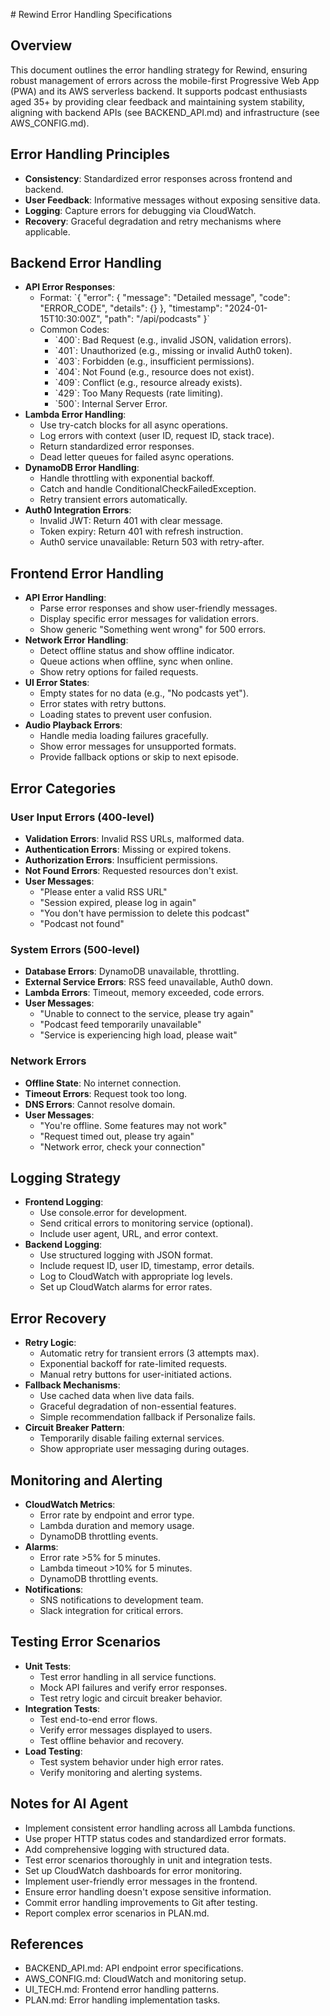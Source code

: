 \# Rewind Error Handling Specifications

## Overview
This document outlines the error handling strategy for Rewind, ensuring robust management of errors across the mobile-first Progressive Web App \(PWA\) and its AWS serverless backend. It supports podcast enthusiasts aged 35\+ by providing clear feedback and maintaining system stability, aligning with backend APIs \(see BACKEND_API.md\) and infrastructure \(see AWS_CONFIG.md\).

## Error Handling Principles
- **Consistency**: Standardized error responses across frontend and backend.
- **User Feedback**: Informative messages without exposing sensitive data.
- **Logging**: Capture errors for debugging via CloudWatch.
- **Recovery**: Graceful degradation and retry mechanisms where applicable.

## Backend Error Handling
- **API Error Responses**:
  - Format: \`{ "error": { "message": "Detailed message", "code": "ERROR_CODE", "details": {} }, "timestamp": "2024-01-15T10:30:00Z", "path": "/api/podcasts" }\`
  - Common Codes:
    - \`400\`: Bad Request (e.g., invalid JSON, validation errors).
    - \`401\`: Unauthorized (e.g., missing or invalid Auth0 token).
    - \`403\`: Forbidden (e.g., insufficient permissions).
    - \`404\`: Not Found (e.g., resource does not exist).
    - \`409\`: Conflict (e.g., resource already exists).
    - \`429\`: Too Many Requests (rate limiting).
    - \`500\`: Internal Server Error.
- **Lambda Error Handling**:
  - Use try-catch blocks for all async operations.
  - Log errors with context (user ID, request ID, stack trace).
  - Return standardized error responses.
  - Dead letter queues for failed async operations.
- **DynamoDB Error Handling**:
  - Handle throttling with exponential backoff.
  - Catch and handle ConditionalCheckFailedException.
  - Retry transient errors automatically.
- **Auth0 Integration Errors**:
  - Invalid JWT: Return 401 with clear message.
  - Token expiry: Return 401 with refresh instruction.
  - Auth0 service unavailable: Return 503 with retry-after.

## Frontend Error Handling
- **API Error Handling**:
  - Parse error responses and show user-friendly messages.
  - Display specific error messages for validation errors.
  - Show generic "Something went wrong" for 500 errors.
- **Network Error Handling**:
  - Detect offline status and show offline indicator.
  - Queue actions when offline, sync when online.
  - Show retry options for failed requests.
- **UI Error States**:
  - Empty states for no data (e.g., "No podcasts yet").
  - Error states with retry buttons.
  - Loading states to prevent user confusion.
- **Audio Playback Errors**:
  - Handle media loading failures gracefully.
  - Show error messages for unsupported formats.
  - Provide fallback options or skip to next episode.

## Error Categories

### User Input Errors (400-level)
- **Validation Errors**: Invalid RSS URLs, malformed data.
- **Authentication Errors**: Missing or expired tokens.
- **Authorization Errors**: Insufficient permissions.
- **Not Found Errors**: Requested resources don't exist.
- **User Messages**:
  - "Please enter a valid RSS URL"
  - "Session expired, please log in again"
  - "You don't have permission to delete this podcast"
  - "Podcast not found"

### System Errors (500-level)
- **Database Errors**: DynamoDB unavailable, throttling.
- **External Service Errors**: RSS feed unavailable, Auth0 down.
- **Lambda Errors**: Timeout, memory exceeded, code errors.
- **User Messages**:
  - "Unable to connect to the service, please try again"
  - "Podcast feed temporarily unavailable"
  - "Service is experiencing high load, please wait"

### Network Errors
- **Offline State**: No internet connection.
- **Timeout Errors**: Request took too long.
- **DNS Errors**: Cannot resolve domain.
- **User Messages**:
  - "You're offline. Some features may not work"
  - "Request timed out, please try again"
  - "Network error, check your connection"

## Logging Strategy
- **Frontend Logging**:
  - Use console.error for development.
  - Send critical errors to monitoring service (optional).
  - Include user agent, URL, and error context.
- **Backend Logging**:
  - Use structured logging with JSON format.
  - Include request ID, user ID, timestamp, error details.
  - Log to CloudWatch with appropriate log levels.
  - Set up CloudWatch alarms for error rates.

## Error Recovery
- **Retry Logic**:
  - Automatic retry for transient errors (3 attempts max).
  - Exponential backoff for rate-limited requests.
  - Manual retry buttons for user-initiated actions.
- **Fallback Mechanisms**:
  - Use cached data when live data fails.
  - Graceful degradation of non-essential features.
  - Simple recommendation fallback if Personalize fails.
- **Circuit Breaker Pattern**:
  - Temporarily disable failing external services.
  - Show appropriate user messaging during outages.

## Monitoring and Alerting
- **CloudWatch Metrics**:
  - Error rate by endpoint and error type.
  - Lambda duration and memory usage.
  - DynamoDB throttling events.
- **Alarms**:
  - Error rate >5% for 5 minutes.
  - Lambda timeout >10% for 5 minutes.
  - DynamoDB throttling events.
- **Notifications**:
  - SNS notifications to development team.
  - Slack integration for critical errors.

## Testing Error Scenarios
- **Unit Tests**:
  - Test error handling in all service functions.
  - Mock API failures and verify error responses.
  - Test retry logic and circuit breaker behavior.
- **Integration Tests**:
  - Test end-to-end error flows.
  - Verify error messages displayed to users.
  - Test offline behavior and recovery.
- **Load Testing**:
  - Test system behavior under high error rates.
  - Verify monitoring and alerting systems.

## Notes for AI Agent
- Implement consistent error handling across all Lambda functions.
- Use proper HTTP status codes and standardized error formats.
- Add comprehensive logging with structured data.
- Test error scenarios thoroughly in unit and integration tests.
- Set up CloudWatch dashboards for error monitoring.
- Implement user-friendly error messages in the frontend.
- Ensure error handling doesn't expose sensitive information.
- Commit error handling improvements to Git after testing.
- Report complex error scenarios in PLAN.md.

## References
- BACKEND_API.md: API endpoint error specifications.
- AWS_CONFIG.md: CloudWatch and monitoring setup.
- UI_TECH.md: Frontend error handling patterns.
- PLAN.md: Error handling implementation tasks.